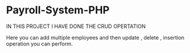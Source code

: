 # Payroll-System-PHP

IN THIS PROJECT I HAVE DONE THE CRUD OPERTATION

Here you can add multiple employees and then update , delete , insertion operation you can perform.
